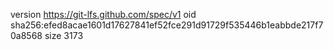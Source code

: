 version https://git-lfs.github.com/spec/v1
oid sha256:efed8acae1601d17627841ef52fce291d91729f535446b1eabbde217f70a8568
size 3173
